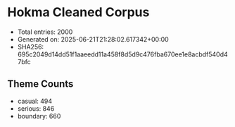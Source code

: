 # Hokma Cleaned Corpus

- Total entries: 2000
- Generated on: 2025-06-21T21:28:02.617342+00:00
- SHA256: 695c2049d14dd51f1aaeedd11a458f8d5d9c476fba670ee1e8acbdf540d47bfc

## Theme Counts
- casual: 494
- serious: 846
- boundary: 660